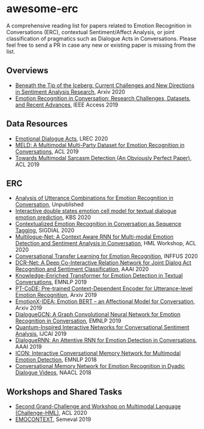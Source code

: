 # awesome-erc
A comprehensive reading list for papers related to Emotion Recognition in Conversations (ERC), contextual Sentiment/Affect Analysis, or joint classification of pragmatics such as Dialogue Acts in Conversations.
Please feel free to send a PR in case any new or existing paper is missing from the list.

## Overviews

- [Beneath the Tip of the Iceberg: Current Challenges and New Directions in Sentiment Analysis Research](https://arxiv.org/pdf/2005.00357.pdf), Arxiv 2020
- [Emotion Recognition in Conversation: Research Challenges, Datasets, and Recent Advances](https://ieeexplore.ieee.org/document/8764449), IEEE Access 2019

## Data Resources

- [Emotional Dialogue Acts](https://www.aclweb.org/anthology/2020.lrec-1.78.pdf), LREC 2020
- [MELD: A Multimodal Multi-Party Dataset for Emotion Recognition in Conversations](https://www.aclweb.org/anthology/P19-1050.pdf), ACL 2019
- [Towards Multimodal Sarcasm Detection (An Obviously Perfect Paper)](https://www.aclweb.org/anthology/P19-1455.pdf), ACL 2019


## ERC

- [Analysis of Utterance Combinations for Emotion Recognition in Conversation](https://www.jstage.jst.go.jp/article/pjsai/JSAI2020/0/JSAI2020_3F5ES201/_pdf), Unpublished
- [Interactive double states emotion cell model for textual dialogue emotion prediction](https://www.sciencedirect.com/science/article/abs/pii/S0950705119304654), KBS 2020
- [Contextualized Emotion Recognition in Conversation as Sequence Tagging](https://www.sigdial.org/files/workshops/conference21/pdf/2020.sigdial-1.23.pdf), SIGDIAL 2020
- [Multilogue-Net: A Context Aware RNN for Multi-modal Emotion Detection and Sentiment Analysis in Conversation](https://www.aclweb.org/anthology/2020.challengehml-1.3.pdf), HML Workshop, ACL 2020
- [Conversational Transfer Learning for Emotion Recognition](https://arxiv.org/abs/1910.04980), INFFUS 2020
- [DCR-Net: A Deep Co-Interactive Relation Network for Joint Dialog Act Recognition and Sentiment Classification](https://www.aaai.org/Papers/AAAI/2020GB/AAAI-QinL.5400.pdf), AAAI 2020
- [Knowledge-Enriched Transformer for Emotion Detection in Textual Conversations](https://www.aclweb.org/anthology/D19-1016.pdf), EMNLP 2019
- [PT-CoDE: Pre-trained Context-Dependent Encoder for Utterance-level Emotion Recognition](https://arxiv.org/abs/1910.08916), Arxiv 2019
- [EmotionX-IDEA: Emotion BERT – an Affectional Model for Conversation](https://arxiv.org/pdf/1908.06264.pdf), Arxiv 2019
- [DialogueGCN: A Graph Convolutional Neural Network for Emotion Recognition in Conversation](https://www.aclweb.org/anthology/D19-1015.pdf), EMNLP 2019
- [Quantum-Inspired Interactive Networks for Conversational Sentiment Analysis](https://www.ijcai.org/Proceedings/2019/0755.pdf), IJCAI 2019
- [DialogueRNN: An Attentive RNN for Emotion Detection in Conversations](https://www.aaai.org/ojs/index.php/AAAI/article/view/4657), AAAI 2019
- [ICON: Interactive Conversational Memory Network for Multimodal Emotion Detection](https://www.aclweb.org/anthology/D18-1280.pdf), EMNLP 2018
- [Conversational Memory Network for Emotion Recognition in Dyadic Dialogue Videos](https://www.aclweb.org/anthology/N18-1193.pdf), NAACL 2018

## Workshops and Shared Tasks

- [Second Grand-Challenge and Workshop on Multimodal Language (Challenge-HML)](https://www.aclweb.org/anthology/volumes/2020.challengehml-1/), ACL 2020
- [EMOCONTEXT](https://www.humanizing-ai.com/emocontext.html), Semeval 2019

